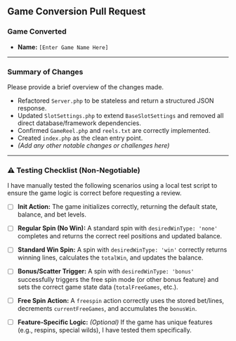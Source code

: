 ## Game Conversion Pull Request

### Game Converted
* **Name:** `[Enter Game Name Here]`

---

### Summary of Changes
Please provide a brief overview of the changes made.
- Refactored `Server.php` to be stateless and return a structured JSON response.
- Updated `SlotSettings.php` to extend `BaseSlotSettings` and removed all direct database/framework dependencies.
- Confirmed `GameReel.php` and `reels.txt` are correctly implemented.
- Created `index.php` as the clean entry point.
- *(Add any other notable changes or challenges here)*

---

### ⚠️ Testing Checklist (Non-Negotiable)
I have manually tested the following scenarios using a local test script to ensure the game logic is correct before requesting a review.

- [ ] **Init Action:** The game initializes correctly, returning the default state, balance, and bet levels.
- [ ] **Regular Spin (No Win):** A standard spin with `desiredWinType: 'none'` completes and returns the correct reel positions and updated balance.
- [ ] **Standard Win Spin:** A spin with `desiredWinType: 'win'` correctly returns winning lines, calculates the `totalWin`, and updates the balance.
- [ ] **Bonus/Scatter Trigger:** A spin with `desiredWinType: 'bonus'` successfully triggers the free spin mode (or other bonus feature) and sets the correct game state data (`totalFreeGames`, etc.).
- [ ] **Free Spin Action:** A `freespin` action correctly uses the stored bet/lines, decrements `currentFreeGames`, and accumulates the `bonusWin`.
- [ ] **Feature-Specific Logic:** *(Optional)* If the game has unique features (e.g., respins, special wilds), I have tested them specifically.

